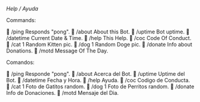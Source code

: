 *Help / Ayuda*

Commands:

🔵 /ping     Responds "pong".
🔵 /about    About this Bot.
🔵 /uptime   Bot uptime.
🔵 /datetime Current Date & Time.
🔵 /help     This Help.
🔵 /coc      Code Of Conduct.
🔵 /cat      1 Random Kitten pic.
🔵 /dog      1 Random Doge pic.
🔵 /donate   Info about Donations.
🔵 /motd     Message Of The Day.

Comandos:

🔵 /ping     Responde "pong".
🔵 /about    Acerca del Bot.
🔵 /uptime   Uptime del Bot.
🔵 /datetime Fecha y Hora.
🔵 /help     Ayuda.
🔵 /coc      Codigo de Conducta.
🔵 /cat      1 Foto de Gatitos random.
🔵 /dog      1 Foto de Perritos random.
🔵 /donate   Info de Donaciones.
🔵 /motd     Mensaje del Dia.
